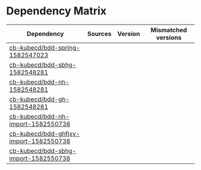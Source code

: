 # Dependency Matrix

Dependency | Sources | Version | Mismatched versions
---------- | ------- | ------- | -------------------
[cb-kubecd/bdd-spring-1582547023](https://github.com/cb-kubecd/bdd-spring-1582547023.git) |  | []() | 
[cb-kubecd/bdd-sbhg-1582548281](https://github.com/cb-kubecd/bdd-sbhg-1582548281.git) |  | []() | 
[cb-kubecd/bdd-nh-1582548281](https://github.com/cb-kubecd/bdd-nh-1582548281.git) |  | []() | 
[cb-kubecd/bdd-gh-1582548281](https://github.com/cb-kubecd/bdd-gh-1582548281.git) |  | []() | 
[cb-kubecd/bdd-nh-import-1582550738](https://github.com/cb-kubecd/bdd-nh-import-1582550738.git) |  | []() | 
[cb-kubecd/bdd-ghfjxy-import-1582550738](https://github.com/cb-kubecd/bdd-ghfjxy-import-1582550738.git) |  | []() | 
[cb-kubecd/bdd-sbhg-import-1582550738](https://github.com/cb-kubecd/bdd-sbhg-import-1582550738.git) |  | []() | 
